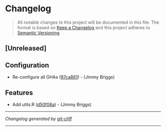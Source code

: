 # Changelog

> All notable changes to this project will be documented in this file. The format is based on
[Keep a Changelog](http://keepachangelog.com/) and this project adheres to
[Semantic Versioning](http://semver.org/).

## [Unreleased]

## Configuration

- Re-configure all GHAs ([97ca861](https://github.com/jimbrig/buildr/commit/97ca861de6a1c7ddb0007d94dc1950306bb3df4b))  - (Jimmy Briggs)

## Features

- Add utils.R ([d50f08a](https://github.com/jimbrig/buildr/commit/d50f08a3ec78bd9e97033054cd0e4da5c126d0dc))  - (Jimmy Briggs)

***
*Changelog generated by [git-cliff](https://github.com/orhun/git-cliff).*
***
